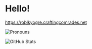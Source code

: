 # Hello!
https://roblkyogre.craftingcomrades.net

![Pronouns](https://img.shields.io/endpoint?color=f49898&style=flat-square&url=https%3A%2F%2Fpronoundb.org%2Fshields%2F6340714f95ed6674fbc90b97)

![GitHub Stats](https://github-readme-stats.vercel.app/api?username=RoblKyogre&count_private=true&show_icons=true&theme=transparent)
